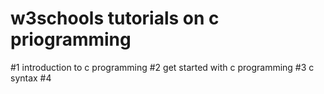 # w3schools tutorials on c priogramming 

#1 introduction to c programming 
#2 get started with c programming
#3 c syntax
#4  